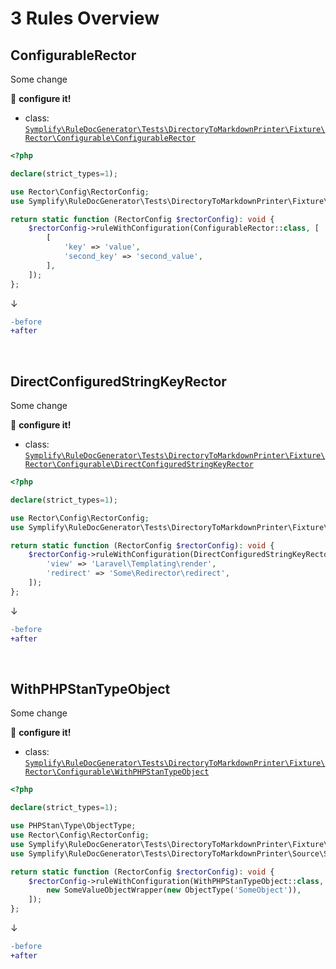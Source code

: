 # 3 Rules Overview

## ConfigurableRector

Some change

:wrench: **configure it!**

- class: [`Symplify\RuleDocGenerator\Tests\DirectoryToMarkdownPrinter\Fixture\Rector\Configurable\ConfigurableRector`](Fixture/Rector/Configurable/ConfigurableRector.php)

```php
<?php

declare(strict_types=1);

use Rector\Config\RectorConfig;
use Symplify\RuleDocGenerator\Tests\DirectoryToMarkdownPrinter\Fixture\Rector\Configurable\ConfigurableRector;

return static function (RectorConfig $rectorConfig): void {
    $rectorConfig->ruleWithConfiguration(ConfigurableRector::class, [
        [
            'key' => 'value',
            'second_key' => 'second_value',
        ],
    ]);
};
```

↓

```diff
-before
+after
```

<br>

## DirectConfiguredStringKeyRector

Some change

:wrench: **configure it!**

- class: [`Symplify\RuleDocGenerator\Tests\DirectoryToMarkdownPrinter\Fixture\Rector\Configurable\DirectConfiguredStringKeyRector`](Fixture/Rector/Configurable/DirectConfiguredStringKeyRector.php)

```php
<?php

declare(strict_types=1);

use Rector\Config\RectorConfig;
use Symplify\RuleDocGenerator\Tests\DirectoryToMarkdownPrinter\Fixture\Rector\Configurable\DirectConfiguredStringKeyRector;

return static function (RectorConfig $rectorConfig): void {
    $rectorConfig->ruleWithConfiguration(DirectConfiguredStringKeyRector::class, [
        'view' => 'Laravel\Templating\render',
        'redirect' => 'Some\Redirector\redirect',
    ]);
};
```

↓

```diff
-before
+after
```

<br>

## WithPHPStanTypeObject

Some change

:wrench: **configure it!**

- class: [`Symplify\RuleDocGenerator\Tests\DirectoryToMarkdownPrinter\Fixture\Rector\Configurable\WithPHPStanTypeObject`](Fixture/Rector/Configurable/WithPHPStanTypeObject.php)

```php
<?php

declare(strict_types=1);

use PHPStan\Type\ObjectType;
use Rector\Config\RectorConfig;
use Symplify\RuleDocGenerator\Tests\DirectoryToMarkdownPrinter\Fixture\Rector\Configurable\WithPHPStanTypeObject;
use Symplify\RuleDocGenerator\Tests\DirectoryToMarkdownPrinter\Source\SomeValueObjectWrapper;

return static function (RectorConfig $rectorConfig): void {
    $rectorConfig->ruleWithConfiguration(WithPHPStanTypeObject::class, [
        new SomeValueObjectWrapper(new ObjectType('SomeObject')),
    ]);
};
```

↓

```diff
-before
+after
```

<br>
